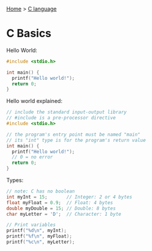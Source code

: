 [Home](../../README.md) > [C language](./README.md)

# C Basics

Hello World:
```c
#include <stdio.h>

int main() {
  printf("Hello world!");
  return 0;
}
```

Hello world explained:
```c
// include the standard input-output library
// #include is a pre-processor directive
#include <stdio.h>

// the program's entry point must be named "main"
// its "int" type is for the program's return value
int main() {
  printf("Hello world!");
  // 0 = no error
  return 0;
}
```

Types:
```c
// note: C has no boolean
int myInt = 15;       // Integer: 2 or 4 bytes
float myFloat = 0.9;  // Float: 4 bytes
double myDouble = 15; // Double: 8 bytes
char myLetter = 'D';  // Character: 1 byte

// Print variables
printf("%d\n", myInt);
printf("%f\n", myFloat);
printf("%c\n", myLetter);
```

